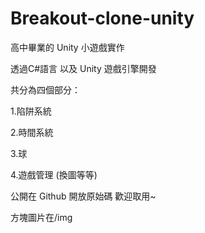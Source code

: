 # Breakout-clone-unity

高中畢業的 Unity 小遊戲實作

透過C#語言 以及 Unity 遊戲引擎開發

共分為四個部分：

1.陷阱系統

2.時間系統

3.球

4.遊戲管理 (換圖等等)

公開在 Github 開放原始碼 歡迎取用~ 

方塊圖片在/img

